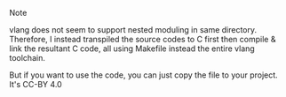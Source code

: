 > [!NOTE]
> vlang does not seem to support nested moduling in same directory.
> Therefore, I instead transpiled the source codes to C first then compile 
> & link the resultant C code, all using Makefile instead the entire vlang
> toolchain.
>
> But if you want to use the code, you can just copy the file to your project.
> It's CC-BY 4.0